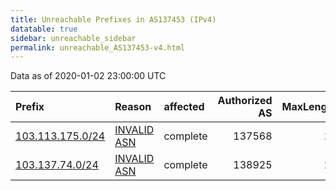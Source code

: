 ```yaml
---
title: Unreachable Prefixes in AS137453 (IPv4)
datatable: true
sidebar: unreachable_sidebar
permalink: unreachable_AS137453-v4.html
---
```


Data as of 2020-01-02 23:00:00 UTC


<div class="datatable-begin"></div>

| Prefix                                                     | Reason                                                                                                   | affected   |   Authorized AS |   MaxLength | Anchor                                       |   unreachable /24s |
|:-----------------------------------------------------------|:---------------------------------------------------------------------------------------------------------|:-----------|----------------:|------------:|:---------------------------------------------|-------------------:|
| [103.113.175.0/24](https://stat.ripe.net/103.113.175.0/24) | [INVALID ASN](https://rpki-validator.ripe.net/announcement-preview?asn=AS137453&prefix=103.113.175.0/24) | complete   |          137568 |          22 | [APNIC](unreachable_APNIC_RPKI_Root-v4.html) |                  1 |
| [103.137.74.0/24](https://stat.ripe.net/103.137.74.0/24)   | [INVALID ASN](https://rpki-validator.ripe.net/announcement-preview?asn=AS137453&prefix=103.137.74.0/24)  | complete   |          138925 |          22 | [APNIC](unreachable_APNIC_RPKI_Root-v4.html) |                  1 |

<div class="datatable-end"></div>